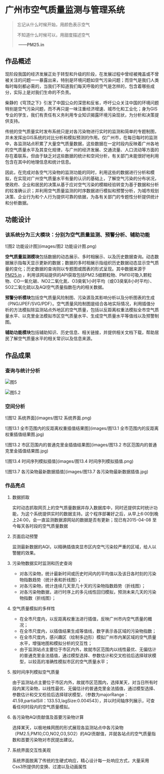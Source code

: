 # 广州市空气质量监测与管理系统

> 忘记从什么时候开始，用颜色表示空气
>
> 不知道什么时候可以，用甜度描述空气
>
> ​                                                                  **——PM25.in**

## 作品概述

现阶段我国的经济发展正处于转型和升级的阶段，在发展过程中曾经被掩盖或不曾被关注的问题一一暴露出来，特别是环境问题如空气污染问题；而空气是我们人类每时每刻都必需的，当我们不知道我们每天呼吸的空气是怎样的，包含着哪些成分，实际上是对我们生命的不负责。

柴静的《穹顶之下》引发了中国公众的深思和反省，呼吁公众关注中国的环境问题特别是空气污染问题，而不再只是一味注重经济增速、城市化和工业化；身为GIS专业的学生，我们有责任有义务利用专业知识揭露环境污染现状，为分析和决策提供支持。

传统的空气质量实时发布系统只是对各污染物进行实时的监测和简单的专题制图，并未发挥出GIS系统的对比分析和模拟预测的作用。仅广州市，在每日每时的监测中，各监测站点积累了大量空气质量数据，这些数据在一定时段内反映着广州各地的空气质量水平及其变化规律，与广州的经济发展、交通流量、人口流动等方面的存在着联系，但由于缺乏对这些数据的统计和空间分析，有关部门未能很好地利用包含在其中的地理信息和统计信息。

因此，在完成对各空气污染物的监测功能的同时，利用这些的数据进行分析和模拟，在实现对广州空气质量水平有量的认识的基础上，了解空气污染的分布状况，使政府、企业和居民的决策从基于应对空气污染的模糊经验转变为基于数据和分析的较准确认识；并利用空气质量监测的时序数据进行模拟和预警分析，为城市规划决策、企业行为和个人行为提供可靠的依据，为各有关部门的专题性分析提供统计和分析数据。

## 功能设计

### 该系统分为三大模块：分别为空气质量监测、预警分析、辅助功能

![图2 功能设计图](images/图2 功能设计图.png)

**空气质量监测模块**包括数据的动态展示、多时相展示、以及历史数据查询。动态数据展示指每天显示更新的数据；数据的多时相展示指组织历史数据动态显示空气质量的变化；历史数据的查询则以专题图或图表的形式呈现。其中数据来源于[PM25.in](http://www.pm25.in/guangzhou) ，利用该网站提供的API获取包括PM2.5细颗粒物、PM10可吸入颗粒物、CO一氧化碳、NO2二氧化氮、O3臭氧1小时平均（或O3臭氧8小时平均）、SO2二氧化硫以及AQI空气质量指数在内的相关数据。

**预警分析模块**包括空气质量风险制图、污染源及其影响分析以及分析图表的生成（PNG/JPEF/SVG/PDF）。空气质量风险制图是结合各地实际情况，利用插值分析的方法模拟除监测站点外地区的空气质量，包括以反距离权重法模拟全市空气质量水平、以克里金法模拟市区空气质量水平、生成空气质量水平等值线以及预警制图。

**辅助功能模块**包括辅助知识、历史信息、相关链接，并提供相关文档下载，帮助居民了解空气质量水平的相关常识以及信息来源。

## 作品成果

### 查询与统计分析

![图5](images/图5.png)

![图5.2](images/图5.2.png)

### 空间分析

![图12 系统界面](images/图12 系统界面.png)

![图13.1 全市范围内的反距离权重插值结果图](images/图13.1 全市范围内的反距离权重插值结果图.jpg)

![图13.2 市区范围内的普通克里金插值结果图](images/图13.2 市区范围内的普通克里金插值结果图.jpg)

![图13.4 时间序列模拟插值](images/图13.4 时间序列模拟插值.png)

![图13.7 各污染物最新数据插值](images/图13.7 各污染物最新数据插值.jpg)

### 作品亮点

1. 数据抓取

   实时动态抓取网页上的空气质量数据并存入数据库中，同时还提供实时统计功能，为这个系统提供实时的数据支持。这个程序部署好之后，从早上6:00到晚上24:00，会一直监测数据源网站的数据是否有更新；现已有2015-04-08 至今每天各时段的空气质量数据

2. 页面启动预警

   监测最新数据的AQI，以精确插值突显市区内空气污染较严重的区域，给人以警醒的效果。

3. 污染物数据实时监测和历史查询

   - 对各污染物，统计最新时间或历史时间内的平均值以及该日各时刻的污染物指数趋势（统计表和折线图）；
   - 对各污染物，统计连续几天至几十天的污染物指数趋势（折线图）；
   - 对各污染物数据，进行时序上的多元线性回归模拟，预测未来几天的污染物指数（折线图）；

4. 空气质量模拟的多样性

   - 在全市尺度内，以反距离权重法进行插值，反映广州市内空气质量的概况；
   - 在全市尺度内，以插值结果生成等值线，数字表示各区域的污染物指数；
   - 在全市尺度内，感兴趣区（绘制多边形）模拟广州市内某区域的空气质量水平，增强地图和模拟分析的交互性；
   - 由于监测站点主要位于市区内外，故就市区范围内以线性最优、无偏估计的普通克里金法插值，通过模型选择、参数估计和交叉检验后选择球状模型，以较高的准确性模拟市区的空气质量水平；

5. 按时间序列模拟空气质量

   由于监测站点主要位于市区内外，故就市区范围内，选择某天，对当日所有时段内某污染物，以线性最优、无偏估计的普通克里金法插值，通过模型选择、参数估计和交叉检验后选择球状模型，（参数为majorRange：41.59,partialSill：133.53,lagSize:0.004543），并以时间轴序列展示，可查看任何时段内的空气质量模拟。


6. 各污染物AQI贡献值及首要污染物计算

   选择某天，以极地蛛网图的形式展现各监测站点中各污染物（PM2.5,PM10,CO,NO2,O3,SO2）的AQI贡献值，并就各站点的空气质量指数和首要污染物对市民提出建议。


7. 系统界面交互性美观

   系统界面脱离了传统的生硬式响应，精心设计每一处响应方式，大量采用Css3所提供的变换、过渡以及动画属性
